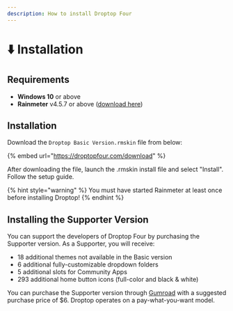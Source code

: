 ```yaml
---
description: How to install Droptop Four
---
```


# ⬇️ Installation

## Requirements

* **Windows 10** or above
* **Rainmeter** v4.5.7 or above ([download here](https://www.rainmeter.net/))

## Installation

Download the `Droptop Basic Version.rmskin` file from below:

{% embed url="https://droptopfour.com/download" %}

After downloading the file, launch the .rmskin install file and select "Install". Follow the setup guide.

{% hint style="warning" %}
You must have started Rainmeter at least once before installing Droptop!
{% endhint %}

## Installing the Supporter Version

You can support the developers of Droptop Four by purchasing the Supporter version. As a Supporter, you will receive:

* 18 additional themes not available in the Basic version
* 6 additional fully-customizable dropdown folders
* 5 additional slots for Community Apps
* 293 additional home button icons (full-color and black & white)

You can purchase the Supporter version through [Gumroad](https://gumroad.com/l/droptop) with a suggested purchase price of $6. Droptop operates on a pay-what-you-want model.&#x20;
